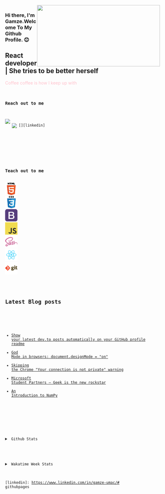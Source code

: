 <img src="https://giphy.com/gifs/adweek-nope-journalist-yellowstone-Ze4BXdrjDjygM9Piq0" align="right" width="400" height="200"> 


### Hi there, I'm Gamze.Welcome To My Github Profile. :blush:

## React developer | She tries to be better herself

<font color="pink"> Coffee coffee is how I keep up with <code />
</font>

### Reach out to me

[<img width="22" src="https://unpkg.com/simple-icons@v4/icons/xing.svg" align="left"/>][xing]
[<img width="22" src="https://unpkg.com/simple-icons@v4/icons/linkedin.svg" align="left"/>][linkedin]

<br />
<br />

### Teach out to me

<img src="./html.png" width="40" height="40">
<img src="./css.png" width="40" height="40">
<img src="./bootstrap.png" width="40" height="40">
<img src="./javascript.png" width="40" height="40">
<img src="./sass.png" width="40" height="40">
<img src="./react.png" width="40" height="40">
<img src="./git.png" width="40" height="40">
<br />

## Latest Blog posts
<!-- BLOG-POST-LIST:START -->
- [Show your latest dev.to posts automatically on your GitHub profile readme](https://dev.to/gautamkrishnar/show-your-latest-dev-to-posts-automatically-in-your-github-profile-readme-3nk8)
- [God Mode in browsers: document.designMode = "on"](https://dev.to/gautamkrishnar/god-mode-in-browsers-document-designmode-on-2pmo)
- [Skipping the Chrome "Your connection is not private" warning](https://dev.to/gautamkrishnar/quickbits-1-skipping-the-chrome-your-connection-is-not-private-warning-4kp1)
- [Microsoft Student Partners – Geek is the new rockstar](https://dev.to/gautamkrishnar/microsoft-student-partners--geek-is-the-new-rockstar)
- [An Introduction to NumPy](https://dev.to/gautamkrishnar/an-introduction-to-numpy)
<!-- BLOG-POST-LIST:END -->


<br />

<details>
<summary> Github Stats</summary>
<img src="https://github-readme-stats.vercel.app/api?username=gamzeumac&theme=radical">
</details>

<br />
<details>
<summary> Wakatime Week Stats</summary>
<img src="https://github-readme-stats.vercel.app/api/wakatime?username=gamzeumac">
</details>


[xing]:
https://www.xing.com/profile/Gamze_Umac/cv
[linkedin]:
https://www.linkedin.com/in/gamze-umac/# githubpages
